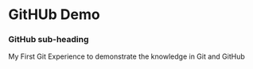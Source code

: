 # GitHUb Demo
### GitHub sub-heading
My First Git Experience to demonstrate the knowledge in Git and GitHub
